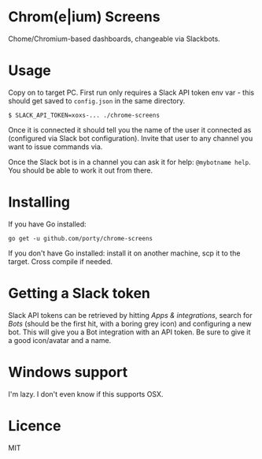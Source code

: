Chrom(e|ium) Screens
===

Chome/Chromium-based dashboards, changeable via Slackbots.

# Usage

Copy on to target PC. First run only requires a Slack API token env var - this should get saved to `config.json` in the same directory.

```
$ SLACK_API_TOKEN=xoxs-... ./chrome-screens
```

Once it is connected it should tell you the name of the user it connected as (configured via Slack bot configuration). Invite that user to any channel you want to issue commands via.

Once the Slack bot is in a channel you can ask it for help: `@mybotname help`. You should be able to work it out from there.

# Installing

If you have Go installed:

```
go get -u github.com/porty/chrome-screens
```

If you don't have Go installed: install it on another machine, scp it to the target. Cross compile if needed.

# Getting a Slack token

Slack API tokens can be retrieved by hitting _Apps & integrations_, search for _Bots_ (should be the first hit, with a boring grey icon) and configuring a new bot. This will give you a Bot integration with an API token. Be sure to give it a good icon/avatar and a name.

# Windows support

I'm lazy. I don't even know if this supports OSX.

# Licence

MIT
